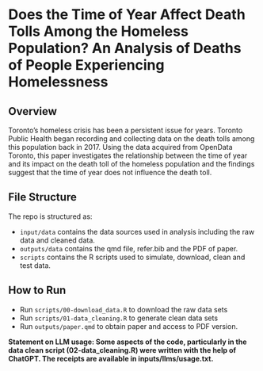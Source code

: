 # Does the Time of Year Affect Death Tolls Among the Homeless Population? An Analysis of Deaths of People Experiencing Homelessness

## Overview

Toronto’s homeless crisis has been a persistent issue for years. Toronto Public Health began recording and collecting data on the death tolls among this population back in 2017. Using the data acquired from OpenData Toronto, this paper investigates the relationship between the time of year and its impact on the death toll of the homeless population and the findings suggest that the time of year does not influence the death toll.


## File Structure

The repo is structured as:

-   `input/data` contains the data sources used in analysis including the raw data and cleaned data.
-   `outputs/data` contains the qmd file, refer.bib and the PDF of paper.
-   `scripts` contains the R scripts used to simulate, download, clean and test data.

## How to Run
- Run `scripts/00-download_data.R` to download the raw data sets
- Run `scripts/01-data_cleaning.R` to generate clean data sets
- Run `outputs/paper.qmd` to obtain paper and access to PDF version.

**Statement on LLM usage: Some aspects of the code, particularly in the data clean script (02-data_cleaning.R) were written with the help of ChatGPT. The receipts are available in inputs/llms/usage.txt.**
